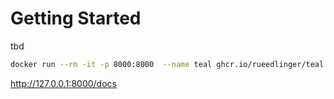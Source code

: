 # Getting Started

tbd

```bash
docker run --rm -it -p 8000:8000  --name teal ghcr.io/rueedlinger/teal:latest
```

http://127.0.0.1:8000/docs
